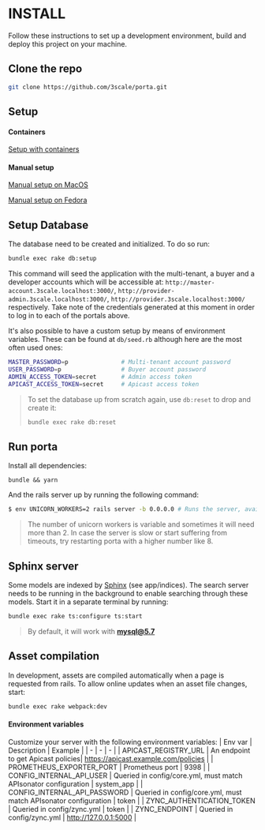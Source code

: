 # INSTALL

Follow these instructions to set up a development environment, build and deploy this project on your machine.

## Clone the repo

```bash
git clone https://github.com/3scale/porta.git
```

## Setup
#### Containers

[Setup with containers](./containers_setup.md)

#### Manual setup

[Manual setup on MacOS](./osx-manual-setup.md)

[Manual setup on Fedora](./fedora-manual-setup.md)

## Setup Database

The database need to be created and initialized. To do so run:

```sh
bundle exec rake db:setup
```

This command will seed the application with the multi-tenant, a buyer and a developer accounts which will be accessible at: `http://master-account.3scale.localhost:3000/`, `http://provider-admin.3scale.localhost:3000/`, `http://provider.3scale.localhost:3000/` respectively. Take note of the credentials generated at this moment in order to log in to each of the portals above.

It's also possible to have a custom setup by means of environment variables. These can be found at `db/seed.rb` although here are the most often used ones:

```sh
MASTER_PASSWORD=p               # Multi-tenant account password
USER_PASSWORD=p                 # Buyer account password
ADMIN_ACCESS_TOKEN=secret       # Admin access token
APICAST_ACCESS_TOKEN=secret     # Apicast access token
```

> To set the database up from scratch again, use `db:reset` to drop and create it:
>
> ```sh
> bundle exec rake db:reset
> ```

## Run porta

Install all dependencies:
```
bundle && yarn
```

And the rails server up by running the following command:

```bash
$ env UNICORN_WORKERS=2 rails server -b 0.0.0.0 # Runs the server, available at localhost:3000
```

> The number of unicorn workers is variable and sometimes it will need more than 2. In case the server is slow or start suffering from timeouts, try restarting porta with a higher number like 8.

## Sphinx server

Some models are indexed by [Sphinx](http://sphinxsearch.com/) (see app/indices). The search server needs to be running in the background to enable searching through these models. Start it in a separate terminal by running:

```sh
bundle exec rake ts:configure ts:start
```

> By default, it will work with **mysql@5.7**
<!-- TODO: add necessary steps to change DB -->

## Asset compilation

In development, assets are compiled automatically when a page is requested from rails. To allow online updates when an asset file changes, start:

```sh
bundle exec rake webpack:dev
```

#### Environment variables

Customize your server with the following environment variables:
| Env var | Description | Example |
| - | - | - |
| APICAST_REGISTRY_URL | An endpoint to get Apicast policies| https://apicast.example.com/policies |
| PROMETHEUS_EXPORTER_PORT | Prometheus port | 9398 |
| CONFIG_INTERNAL_API_USER | Queried in config/core.yml, must match APIsonator configuration  | system_app |
| CONFIG_INTERNAL_API_PASSWORD | Queried in config/core.yml, must match APIsonator configuration | token |
| ZYNC_AUTHENTICATION_TOKEN | Queried in config/zync.yml | token |
| ZYNC_ENDPOINT | Queried in config/zync.yml | http://127.0.0.1:5000 |
